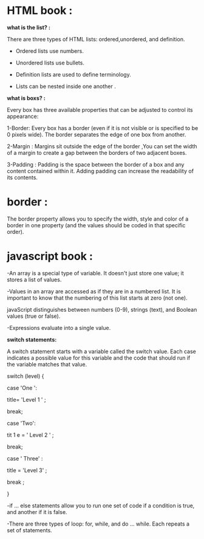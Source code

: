 # HTML book :
**what is the list? :**

There are three types of HTML lists: ordered,unordered, and definition.

- Ordered lists use numbers.

- Unordered lists use bullets.

- Definition lists are used to define terminology.
- Lists can be nested inside one another .

**what is boxs? :**

Every box has three available properties that
can be adjusted to control its appearance:

1-Border: Every box has a border (even if it is not visible or is specified to be 0 pixels wide). 
The border separates the edge of one box from another. 

2-Margin :
Margins sit outside the edge of the border ,You can set the width of a margin to create a gap between the borders of two adjacent boxes.

3-Padding :
Padding is the space between the border of a box and any content contained within it. Adding padding can increase the readability of its contents.


# border :
The border property allows you to specify the width, style and color of a border in one property
(and the values should be coded in that specific order).

# javascript book :

-An array is a special type of variable. It doesn't
just store one value; it stores a list of values.

 -Values in an array are accessed as if they are in a numbered list. It is important to know that the
numbering of this list starts at zero (not one).

javaScript distinguishes between numbers (0-9),
strings (text), and Boolean values (true or false).

-Expressions evaluate into a single value.

**switch statements:**


A switch statement starts with a variable called the switch value. Each case indicates a possible value for this variable and the code that should run if the variable matches that value.

switch (level) {

case 'One ':

title= 'Level 1 ' ;

break;

case 'Two':

tit 1 e = ' Level 2 ' ;

break;

case ' Three' :

title = 'Level 3' ;

break ;

}


-if ... else statements allow you to run one set of code
if a condition is true, and another if it is false.

-There are three types of loop: for, while, and
do ... while. Each repeats a set of statements. 





